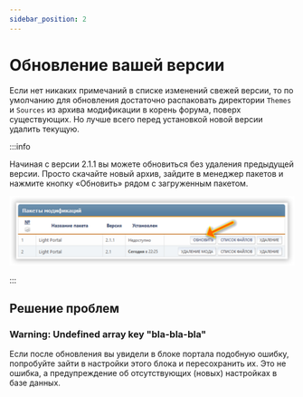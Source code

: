 ```yaml
---
sidebar_position: 2
---
```


# Обновление вашей версии
Если нет никаких примечаний в списке изменений свежей версии, то по умолчанию для обновления достаточно распаковать директории `Themes` и `Sources` из архива модификации в корень форума, поверх существующих. Но лучше всего перед установкой новой версии удалить текущую.

:::info

Начиная с версии 2.1.1 вы можете обновиться без удаления предыдущей версии. Просто скачайте новый архив, зайдите в менеджер пакетов и нажмите кнопку «Обновить» рядом с загруженным пакетом.

![Обновление](upgrade.png)

:::

## Решение проблем

### Warning: Undefined array key "bla-bla-bla"
Если после обновления вы увидели в блоке портала подобную ошибку, попробуйте зайти в настройки этого блока и пересохранить их. Это не ошибка, а предупреждение об отсутствующих (новых) настройках в базе данных.
